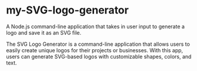 # my-SVG-logo-generator
A Node.js command-line application that takes in user input to generate a logo and save it as an SVG file.

The SVG Logo Generator is a command-line application that allows users to easily create unique logos for their projects or businesses. With this app, users can generate SVG-based logos with customizable shapes, colors, and text.